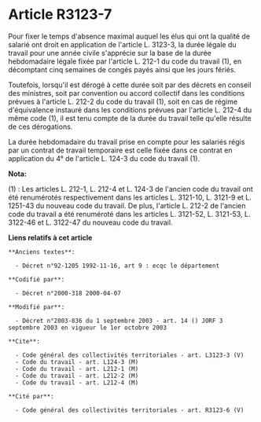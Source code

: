 # Article R3123-7

Pour fixer le temps d'absence maximal auquel les élus qui ont la qualité de salarié ont droit en application de l'article L.
3123-3, la durée légale du travail pour une année civile s'apprécie sur la base de la durée hebdomadaire légale fixée par
l'article L. 212-1 du code du travail (1), en décomptant cinq semaines de congés payés ainsi que les jours fériés.

Toutefois, lorsqu'il est dérogé à cette durée soit par des décrets en conseil des ministres, soit par convention ou accord
collectif dans les conditions prévues à l'article L. 212-2 du code du travail (1), soit en cas de régime d'équivalence
instauré dans les conditions prévues par l'article L. 212-4 du même code (1), il est tenu compte de la durée du travail telle
qu'elle résulte de ces dérogations.

La durée hebdomadaire du travail prise en compte pour les salariés régis par un contrat de travail temporaire est celle fixée
dans ce contrat en application du 4° de l'article L. 124-3 du code du travail (1).

**Nota:**

(1) :   Les articles L. 212-1, L. 212-4 et L. 124-3 de l'ancien code du travail ont été renumérotés respectivement dans les
articles L. 3121-10, L. 3121-9 et L. 1251-43 du nouveau code du travail. De plus, l'article L. 212-2 de l'ancien code du
travail a été renuméroté dans les articles L. 3121-52, L. 3121-53, L. 3122-46 et L. 3122-47 du nouveau code du travail.

**Liens relatifs à cet article**

	**Anciens textes**:

	  - Décret n°92-1205 1992-11-16, art 9 : ecqc le département

	**Codifié par**:

	  - Décret n°2000-318 2000-04-07

	**Modifié par**:

	  - Décret n°2003-836 du 1 septembre 2003 - art. 14 () JORF 3 septembre 2003 en vigueur le 1er octobre 2003

	**Cite**:

	  - Code général des collectivités territoriales - art. L3123-3 (V)
	  - Code du travail - art. L124-3 (M)
	  - Code du travail - art. L212-1 (M)
	  - Code du travail - art. L212-2 (M)
	  - Code du travail - art. L212-4 (M)

	**Cité par**:

	  - Code général des collectivités territoriales - art. R3123-6 (V)

